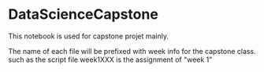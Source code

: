 # DataScienceCapstone

This notebook is used for capstone projet mainly.

The name of each file will be prefixed with week info for the capstone class.
such as the script file week1XXX is the assignment of "week 1"